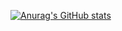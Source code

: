 [![Anurag's GitHub stats](https://github-readme-stats.vercel.app/api?username=aj1m0n&show_icons=true&theme=tokyonight)](https://github.com/anuraghazra/github-readme-stats)
